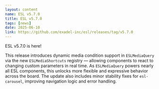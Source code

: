 ```yaml
---
layout: content
name: ESL v5.7.0
title: ESL v5.7.0
tags: [news]
date: 2025-06-10
link: https://github.com/exadel-inc/esl/releases/tag/v5.7.0
---
```


ESL v5.7.0 is here!

This release introduces dynamic media condition support in `ESLMediaQuery` via the new `ESLMediaShortcuts` registry — 
allowing components to react to changing custom parameters in real time. 
As `ESLMediaQuery` powers nearly all ESL components, this unlocks more flexible and expressive behavior across the board. 
The update also includes minor stability fixes for `esl-carousel`, improving navigation logic and error handling.
